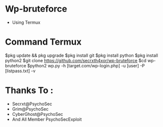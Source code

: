 # Wp-bruteforce
- Using Termux
# Command Termux
$pkg update && pkg upgrade
$pkg install git
$pkg install python
$pkg install python2
$git clone https://github.com/secrxth4xor/wp-bruteforce
$cd wp-bruteforce
$python2 wp.py -h [target.com/wp-login.php] -u [user] -P [listpass.txt] -v
# Thanks To :
- Secrxt@PsychoSec
- Grim@PsychoSec
- CyberGhost@PsychoSec
- And All Member PsychoSecExploit
